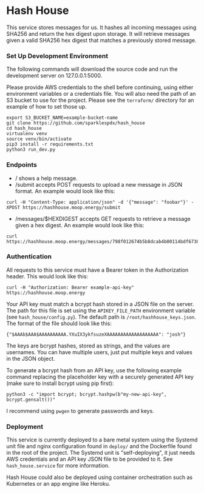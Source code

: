# Hash House

This service stores messages for us. It hashes all incoming messages using SHA256 and return the hex digest upon storage. It will retrieve messages given a valid SHA256 hex digest that matches a previously stored message.


### Set Up Development Environment

The following commands will download the source code and run the development server on 127.0.0.1:5000.

Please provide AWS credentials to the shell before continuing, using either environment variables or a credentials file. You will also need the path of an S3 bucket to use for the project. Please see the `terraform/` directory for an example of how to set those up.

```
export S3_BUCKET_NAME=example-bucket-name
git clone https://github.com/sparklespdx/hash_house
cd hash_house
virtualenv venv
source venv/bin/activate
pip3 install -r requirements.txt
python3 run_dev.py
```


### Endpoints

* / shows a help message.
* /submit accepts POST requests to upload a new message in JSON format. An example would look like this:
```
curl -H "Content-Type: application/json" -d '{"message": "foobar"}' -XPOST https://hashhouse.moop.energy/submit
```
* /messages/$HEXDIGEST accepts GET requests to retrieve a message given a hex digest. An example would look like this:
```
curl https://hashhouse.moop.energy/messages/798f012674b5b8dcab4b00114bdf6738a69a4cdcf7ca0db1149260c9f81b73f7
```

### Authentication

All requests to this service must have a Bearer token in the Authorization header. This would look like this:

```
curl -H "Authorization: Bearer example-api-key" https://hashhouse.moop.energy
```

Your API key must match a bcrypt hash stored in a JSON file on the server. The path for this file is set using the `APIKEY_FILE_PATH` environment variable (see `hash_house/config.py`). The default path is `/root/hashhouse_keys.json`. The format of the file should look like this:

```
{"$AAAb$AAA$AAAAAAAAAA.YXuIX3ykfsuzeXAAAAAAAAAAAAAAAAAAA": "josh"}
```

The keys are bcrypt hashes, stored as strings, and the values are usernames. You can have multiple users, just put multiple keys and values in the JSON object.

To generate a bcrypt hash from an API key, use the following example command replacing the placeholder key with a securely generated API key (make sure to install bcrypt using pip first):

```
python3 -c "import bcrypt; bcrypt.hashpw(b"my-new-api-key", bcrypt.gensalt())"
```

I recommend using `pwgen` to generate passwords and keys.


### Deployment

This service is currently deployed to a bare metal system using the Systemd unit file and nginx configuration found in `deploy/` and the Dockerfile found in the root of the project. The Systemd unit is "self-deploying", it just needs AWS credentials and an API key JSON file to be provided to it. See `hash_house.service` for more information.

Hash House could also be deployed using container orchestration such as Kubernetes or an app engine like Heroku.
